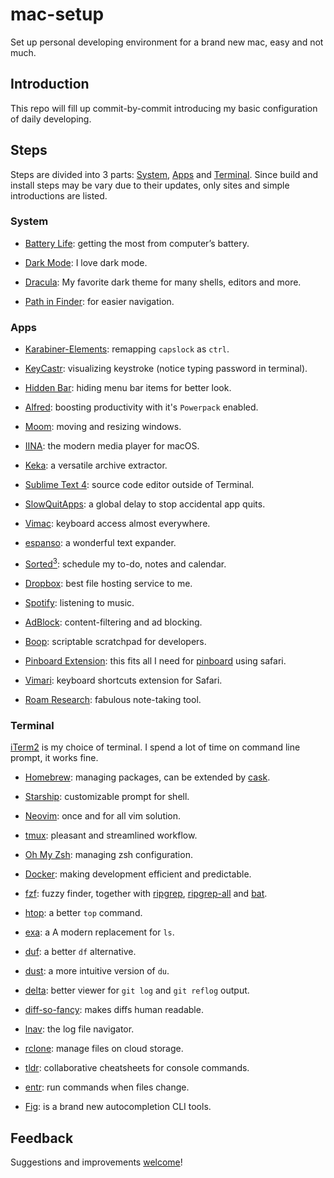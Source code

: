 
# mac-setup

Set up personal developing environment for a brand new mac, easy and not much.

## Introduction

This repo will fill up commit-by-commit introducing my basic configuration of
daily developing.

## Steps

Steps are divided into 3 parts: [System](#System), [Apps](#Apps) and
[Terminal](#Terminal). Since build and install steps may be vary due to their
updates, only sites and simple introductions are listed.

### System

- [Battery Life](https://support.apple.com/en-us/HT204054): getting the most
        from computer’s battery.

- [Dark Mode](https://support.apple.com/en-us/HT208976): I love dark mode.

- [Dracula](https://draculatheme.com): My favorite dark theme for many shells,
        editors and more.

- [Path in Finder](https://www.techjunkie.com/show-path-finder-title-bar/):
        for easier navigation.

### Apps

- [Karabiner-Elements](https://karabiner-elements.pqrs.org): remapping
    `capslock` as `ctrl`.

- [KeyCastr](https://github.com/keycastr/keycastr): visualizing keystroke
    (notice typing password in terminal).

- [Hidden Bar](https://github.com/dwarvesf/hidden): hiding menu bar items for
    better look.

- [Alfred](https://www.alfredapp.com): boosting productivity with it's
    `Powerpack` enabled.

- [Moom](https://manytricks.com/moom/): moving and resizing windows.

- [IINA](https://iina.io): the modern media player for macOS.

- [Keka](https://www.keka.io): a versatile archive extractor.

- [Sublime Text 4](https://www.sublimetext.com): source code editor outside
    of Terminal.

- [SlowQuitApps](https://github.com/dteoh/SlowQuitApps): a global delay to
    stop accidental app quits.

- [Vimac](https://vimacapp.com): keyboard access almost everywhere.

- [espanso](https://espanso.org): a wonderful text expander.

- [Sorted<sup>3</sup>](https://www.sortedapp.com): schedule my to-do, notes
    and calendar.

- [Dropbox](https://www.dropbox.com): best file hosting service to me.

- [Spotify](https://www.spotify.com): listening to music.

- [AdBlock](https://apps.apple.com/us/app/adblock-for-mobile/id1036484810):
    content-filtering and ad blocking.

- [Boop](https://boop.okat.best): scriptable scratchpad for developers.

- [Pinboard Extension](https://apps.apple.com/us/app/pinboard-browser-extension/id1552590875?mt=12):
    this fits all I need for [pinboard](https://pinboard.in) using safari.
- [Vimari](https://github.com/televator-apps/vimari): keyboard shortcuts
    extension for Safari.

- [Roam Research](https://roamresearch.com): fabulous note-taking tool.

### Terminal

[iTerm2](https://iterm2.com) is my choice of terminal. I spend a lot of time
    on command line prompt, it works fine.

- [Homebrew](https://brew.sh): managing packages, can be extended by
    [cask](https://formulae.brew.sh/cask/).

- [Starship](https://github.com/starship/starship): customizable prompt for shell.

- [Neovim](https://neovim.io): once and for all vim solution.

- [tmux](https://github.com/tmux/tmux): pleasant and streamlined workflow.

- [Oh My Zsh](https://github.com/ohmyzsh/ohmyzsh): managing zsh configuration.

- [Docker](https://github.com/ohmyzsh/ohmyzsh): making development efficient
    and predictable.

- [fzf](https://github.com/junegunn/fzf): fuzzy finder, together with
    [ripgrep](https://github.com/BurntSushi/ripgrep),
    [ripgrep-all](https://github.com/phiresky/ripgrep-all)
    and [bat](https://github.com/sharkdp/bat).

- [htop](https://github.com/hishamhm/htop): a better `top` command.

- [exa](https://github.com/ogham/exa): a A modern replacement for `ls`.

- [duf](https://github.com/muesli/duf): a better `df` alternative.

- [dust](https://github.com/bootandy/dust): a more intuitive version of `du`.

- [delta](https://github.com/dandavison/delta): better viewer for `git log`
    and `git reflog` output.

- [diff-so-fancy](https://github.com/so-fancy/diff-so-fancy): makes diffs
    human readable.

- [lnav](https://github.com/tstack/lnav): the log file navigator.

- [rclone](https://github.com/rclone/rclone): manage files on cloud storage.

- [tldr](https://github.com/tldr-pages/tldr): collaborative cheatsheets for
    console commands.

- [entr](http://eradman.com/entrproject/): run commands when files change.

- [Fig](https://fig.io): is a brand new autocompletion CLI tools.

## Feedback

Suggestions and improvements [welcome](https://github.com/kxdc/mac-setup/issues)!

